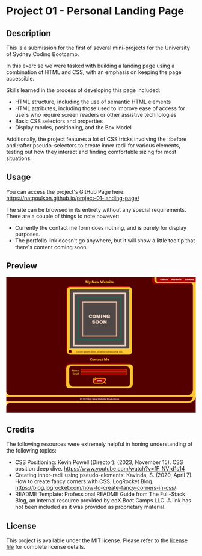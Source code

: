 # Project 01 - Personal Landing Page

## Description
This is a submission for the first of several mini-projects for the University of Sydney Coding Bootcamp.

In this exercise we were tasked with building a landing page using a combination of HTML and CSS, with an emphasis on keeping the page accessible.

Skills learned in the process of developing this page included:
- HTML structure, including the use of semantic HTML elements
- HTML attributes, including those used to improve ease of access for users who require screen readers or other assistive technologies
- Basic CSS selectors and properties
- Display modes, positioning, and the Box Model

Additionally, the project features a lot of CSS tricks involving the ::before and ::after pseudo-selectors to create inner radii for various elements, testing out how they interact and finding comfortable sizing for most situations.

## Usage
You can access the project's GitHub Page here: https://natpoulson.github.io/project-01-landing-page/

The site can be browsed in its entirety without any special requirements. There are a couple of things to note however:
- Currently the contact me form does nothing, and is purely for display purposes.
- The portfolio link doesn't go anywhere, but it will show a little tooltip that there's content coming soon.

## Preview
![A screenshot of the project's page via Mozilla Firefox](./assets/preview-screenshot.png)

## Credits
The following resources were extremely helpful in honing understanding of the following topics:
- CSS Positioning: Kevin Powell (Director). (2023, November 15). CSS position deep dive. https://www.youtube.com/watch?v=fF_NVrd1s14
- Creating inner-radii using pseudo-elements: Kavinda, S. (2020, April 7). How to create fancy corners with CSS. LogRocket Blog. https://blog.logrocket.com/how-to-create-fancy-corners-in-css/
- README Template: Professional README Guide from The Full-Stack Blog, an internal resource provided by edX Boot Camps LLC. A link has not been included as it was provided as proprietary material.

## License
This project is available under the MIT license. Please refer to the [license file](./LICENSE) for complete license details.